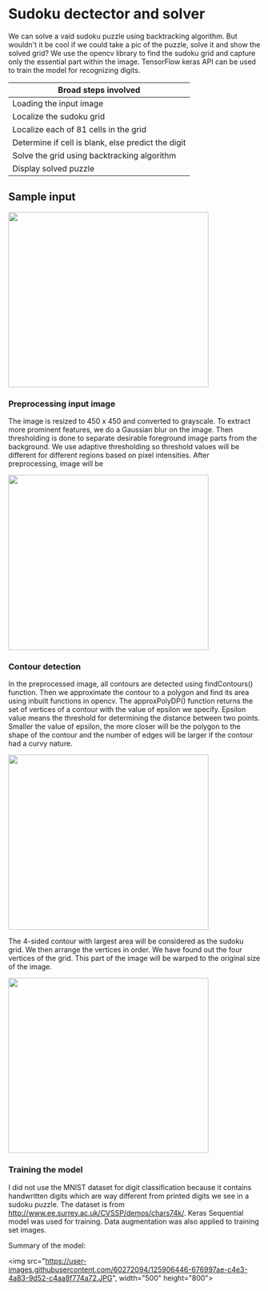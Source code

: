 # Sudoku dectector and solver #

We can solve a vaid sudoku puzzle using backtracking algorithm. But wouldn't it be cool if we could take a pic of the puzzle, solve it and show the solved grid? 
We use the opencv library to find the sudoku grid and capture only the essential part within the image. TensorFlow keras API can be used to train the model for recognizing digits.

Broad steps involved                                |
--------------                                      |
Loading the input image                             |
Localize the sudoku grid                            |
Localize each of 81 cells in the grid               |
Determine if cell is blank, else predict the digit  |
Solve the grid using backtracking algorithm         |
Display solved puzzle                               |


## Sample input ##

<img src="https://user-images.githubusercontent.com/60272094/125901417-e59c881d-3210-4426-9b79-a49017806372.JPG" width="400" height="350">


### Preprocessing input image ###

The image is resized to 450 x 450 and converted to grayscale. To extract more prominent features, we do a Gaussian blur on the image. Then thresholding is done to separate desirable foreground image parts from the background. We use adaptive thresholding so threshold values will be different for different regions based on pixel intensities. After preprocessing, image will be

<img src="https://user-images.githubusercontent.com/60272094/125901663-ca399597-af97-4418-a28d-d31b8c39f2b0.JPG" width="400" height="350">

### Contour detection ###

In the preprocessed image, all contours are detected using findContours() function. Then we approximate the contour to a polygon and find its area using inbuilt functions in opencv. The approxPolyDP() function returns the set of vertices of a contour with the value of epsilon we specify. Epsilon value means the threshold for determining the distance between two points. Smaller the value of epsilon, the more closer will be the polygon to the shape of the contour and the number of edges will be larger if the contour had a curvy nature. 

<img src="https://user-images.githubusercontent.com/60272094/125903778-33691b5a-1da5-4d80-af86-568e87957819.JPG" width="400" height="350">

The 4-sided contour with largest area will be considered as the sudoku grid. We then arrange the vertices in order. We have found out the four vertices of the grid. This part of the image will be warped to the original size of the image.

<img src="https://user-images.githubusercontent.com/60272094/125904393-97ae21c5-0387-4379-a96c-0aa4e6e0f714.JPG" width="400" height="350">

### Training the model ###

I did not use the MNIST dataset for digit classification because it contains handwritten digits which are way different from printed digits we see in a sudoku puzzle. The dataset is from http://www.ee.surrey.ac.uk/CVSSP/demos/chars74k/. Keras Sequential model was used for training. Data augmentation was also applied to training set images. 

Summary of the model:

<img src="https://user-images.githubusercontent.com/60272094/125906446-676997ae-c4e3-4a83-9d52-c4aa8f774a72.JPG", width="500" height="800">
















